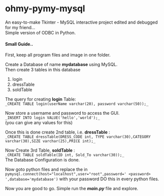 # ohmy-pymy-mysql #
An easy-to-make Tkinter - MySQL interactive project edited and debugged for my friend...\
Simple version of ODBC in Python.

#### Small Guide.. ####

First, keep all program files and image in one folder.

Create a Database of name **mydatabase** using MySQL.\
Then create 3 tables in this database
1. login
2. dressTable
3. soldTable


The query for creating **login** Table:\
`_CREATE TABLE login(userName varchar(20), password varchar(50));_`

Now store a username and password to access the GUI.\
`_INSERT INTO login VALUE('hello','world');_`\
(you can give any values for this)


Once this is done create 2nd table, i.e. **dressTable** :\
`_CREATE TABLE dressTable(DRESS_CODE int, TYPE varchar(30),CATEGORY varchar(30),SIZE varchar(25),PRICE int);_`


Now Create 3rd Table, **soldTable** :\
`_CREATE TABLE soldTable(ID int, Sold_To varchar(30));_`
<br/>
The Database Configuration is done.


Now goto python files and replace the <password> in `pymysql.connect(host="localhost",user="root",password=' <password> ',database='mydatabase')` with your password
DO this in every python files.


Now you are good to go. Simple run the ___main.py___ file and explore.

